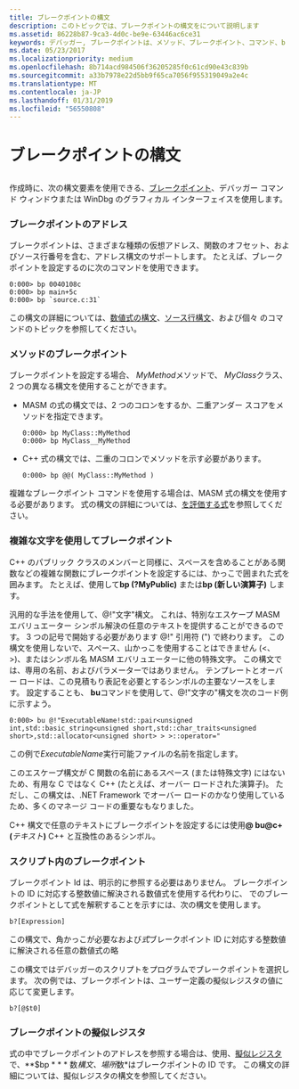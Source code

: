 ```yaml
---
title: ブレークポイントの構文
description: このトピックでは、ブレークポイントの構文をについて説明します
ms.assetid: 86228b87-9ca3-4d0c-be9e-63446ac6ce31
keywords: デバッガー, ブレークポイントは、メソッド、ブレークポイント、コマンド、b (ブレークポイント識別子)、リテラルの MASM 識別子、template 宣言された関数の構文規則
ms.date: 05/23/2017
ms.localizationpriority: medium
ms.openlocfilehash: 8b714acd984506f36205285f0c61cd90e43c839b
ms.sourcegitcommit: a33b7978e22d5bb9f65ca7056f955319049a2e4c
ms.translationtype: MT
ms.contentlocale: ja-JP
ms.lasthandoff: 01/31/2019
ms.locfileid: "56550808"
---
```

# <a name="breakpoint-syntax"></a>ブレークポイントの構文


## <span id="ddk_debugging_bios_code_dbg"></span><span id="DDK_DEBUGGING_BIOS_CODE_DBG"></span>


作成時に、次の構文要素を使用できる、[ブレークポイント](using-breakpoints.md)、デバッガー コマンド ウィンドウまたは WinDbg のグラフィカル インターフェイスを使用します。

### <a name="span-idaddressesinbreakpointsspanspan-idaddressesinbreakpointsspanaddresses-in-breakpoints"></a><span id="addresses_in_breakpoints"></span><span id="ADDRESSES_IN_BREAKPOINTS"></span>ブレークポイントのアドレス

ブレークポイントは、さまざまな種類の仮想アドレス、関数のオフセット、およびソース行番号を含む、アドレス構文のサポートします。 たとえば、ブレークポイントを設定するのに次のコマンドを使用できます。

```dbgcmd
0:000> bp 0040108c
0:000> bp main+5c
0:000> bp `source.c:31`
```

この構文の詳細については、[数値式の構文](numerical-expression-syntax.md)、[ソース行構文](source-line-syntax.md)、および個々 のコマンドのトピックを参照してください。

### <a name="span-idbreakpointsonmethodsspanspan-idbreakpointsonmethodsspanbreakpoints-on-methods"></a><span id="breakpoints_on_methods"></span><span id="BREAKPOINTS_ON_METHODS"></span>メソッドのブレークポイント

ブレークポイントを設定する場合、 *MyMethod*メソッドで、 *MyClass*クラス、2 つの異なる構文を使用することができます。

-   MASM の式の構文では、2 つのコロンをするか、二重アンダー スコアをメソッドを指定できます。

    ```dbgcmd
    0:000> bp MyClass::MyMethod 
    0:000> bp MyClass__MyMethod 
    ```

-   C++ 式の構文では、二重のコロンでメソッドを示す必要があります。

    ```dbgcmd
    0:000> bp @@( MyClass::MyMethod ) 
    ```

複雑なブレークポイント コマンドを使用する場合は、MASM 式の構文を使用する必要があります。 式の構文の詳細については、[を評価する式](evaluating-expressions.md)を参照してください。

### <a name="span-idbreakpointsusingcomplicatedtextspanspan-idbreakpointsusingcomplicatedtextspanbreakpoints-using-complicated-text"></a><span id="breakpoints_using_complicated_text"></span><span id="BREAKPOINTS_USING_COMPLICATED_TEXT"></span>複雑な文字を使用してブレークポイント

C++ のパブリック クラスのメンバーと同様に、スペースを含めることがある関数などの複雑な関数にブレークポイントを設定するには、かっこで囲まれた式を囲みます。 たとえば、使用して**bp (?MyPublic)** または**bp (新しい演算子)** します。

汎用的な手法を使用して、@!"文字"構文。 これは、特別なエスケープ MASM エバリュエーター シンボル解決の任意のテキストを提供することができるのです。 3 つの記号で開始する必要があります @!" 引用符 (") で終わります。 この構文を使用しないで、スペース、山かっこを使用することはできません (&lt;、 &gt;)、またはシンボル名 MASM エバリュエーターに他の特殊文字。 この構文では、専用の名前、およびパラメーターではありません。 テンプレートとオーバー ロードは、この見積もり表記を必要とするシンボルの主要なソースをします。 設定することも、 **bu**コマンドを使用して、@!"文字の"構文を次のコード例に示すよう。

```dbgcmd
0:000> bu @!"ExecutableName!std::pair<unsigned int,std::basic_string<unsigned short,std::char_traits<unsigned short>,std::allocator<unsigned short> > >::operator="
```

この例で*ExecutableName*実行可能ファイルの名前を指定します。

このエスケープ構文が C 関数の名前にあるスペース (または特殊文字) にはないため、有用な C ではなく C++ (たとえば、オーバー ロードされた演算子)。 ただし、この構文は、.NET Framework でオーバー ロードのかなり使用しているため、多くのマネージ コードの重要なもなりました。

C++ 構文で任意のテキストにブレークポイントを設定するには使用<strong>@ bu@c+ (</strong><em>テキスト</em>**)** C++ と互換性のあるシンボル。

### <a name="span-idbreakpointsinscriptsspanspan-idbreakpointsinscriptsspanbreakpoints-in-scripts"></a><span id="breakpoints_in_scripts"></span><span id="BREAKPOINTS_IN_SCRIPTS"></span>スクリプト内のブレークポイント

ブレークポイント Id は、明示的に参照する必要はありません。 ブレークポイントの ID に対応する整数値に解決される数値式を使用する代わりに、 でのブレークポイントとして式を解釈することを示すには、次の構文を使用します。

```dbgcmd
b?[Expression]
```

この構文で、角かっこが必要なおよび*式*ブレークポイント ID に対応する整数値に解決される任意の数値式の略

この構文ではデバッガーのスクリプトをプログラムでブレークポイントを選択します。 次の例では、ブレークポイントは、ユーザー定義の擬似レジスタの値に応じて変更します。

```dbgcmd
b?[@$t0]
```

### <a name="span-idbreakpointpseudoregistersspanspan-idbreakpointpseudoregistersspanbreakpoint-pseudo-registers"></a><span id="breakpoint_pseudo_registers"></span><span id="BREAKPOINT_PSEUDO_REGISTERS"></span>ブレークポイントの擬似レジスタ

式の中でブレークポイントのアドレスを参照する場合は、使用、[擬似レジスタ](pseudo-register-syntax.md)で、**$bp * * * 数*構文、場所*数*はブレークポイントの ID です。 この構文の詳細については、擬似レジスタの構文を参照してください。

 

 





